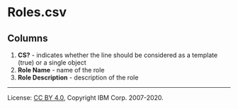 <!-- SPDX-License-Identifier: CC-BY-4.0 -->
<!-- Copyright IBM Corp. 2007-2020 -->

# Roles.csv

## Columns

1. **CS?** - indicates whether the line should be considered as a template (true) or a single object
1. **Role Name** - name of the role
1. **Role Description** - description of the role

----
License: [CC BY 4.0](https://creativecommons.org/licenses/by/4.0/),
Copyright IBM Corp. 2007-2020.
